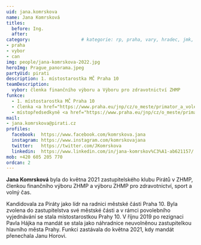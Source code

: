 ```yaml
---
uid: jana.komrskova
name: Jana Komrsková
titles:
  before: Ing. 
  after:
category:                 	# kategorie: rp, praha, vary, hradec, jmk, senat
- praha
- vybor
- can
img: people/jana-komrskova-2022.jpg
heroImg: Prague_panorama.jpeg
partyUid: pirati
description: 1. místostarostka MČ Praha 10
teamDescription:
  vybor: členka finančního výboru a Výboru pro zdravotnictví ZHMP
funkce: 
  - 1. místostarostka MČ Praha 10
  - členka <a href="https://www.praha.eu/jnp/cz/o_meste/primator_a_volene_organy/zastupitelstvo/vybory_zastupitelstva/index.html?committeeId=33592">Finančního výboru ZHMP</a>
  - místopředsedkyně <a href="https://www.praha.eu/jnp/cz/o_meste/primator_a_volene_organy/zastupitelstvo/vybory_zastupitelstva/index.html?committeeId=35742">Výboru pro zdravotnictví ZHMP</a>
mail:
- jana.komrskova@pirati.cz
profiles:
  facebook:  https://www.facebook.com/komrskova.jana
  instagram: https://www.instagram.com/komrskovajana
  twitter:   https://twitter.com/JKomrskova
  linkedin:  https://www.linkedin.com/in/jana-komrskov%C3%A1-ab621157/
mob: +420 605 205 770
ordcan: 2
---
```


**Jana Komrsková** byla do května 2021 zastupitelského klubu Pirátů v ZHMP, členkou finančního výboru ZHMP a výboru ZHMP pro zdravotnictví, sport a volný čas.

Kandidovala za Piráty jako lídr na radnici městské části Praha 10. Byla zvolena do zastupitelstva své městské části a v rámci povolebního vyjednávání se stala místostarostkou Prahy 10. V říjnu 2019 po rezignaci Pavla Hájka na mandát se stala jako náhradnice neuvolněnou zastupitelkou hlavního města Prahy. Funkci zastávala do května 2021, kdy mandát přenechala Janu Horovi.
